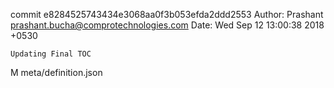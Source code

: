 commit e8284525743434e3068aa0f3b053efda2ddd2553
Author: Prashant <prashant.bucha@comprotechnologies.com>
Date:   Wed Sep 12 13:00:38 2018 +0530

    Updating Final TOC

M	meta/definition.json
